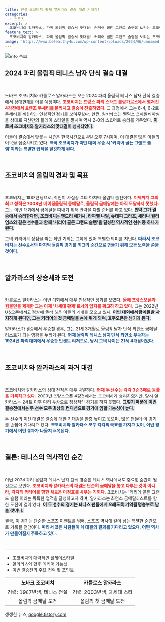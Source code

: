 ```yaml
---
title: 전설 조코비치 황제 알카라스 결승 대결 기대감!
categories:
  - 스포츠
excerpt: >
  조코비치와 알카라스, 파리 올림픽 결승서 맞대결! 커리어 골든 그랜드 슬램을 노리는 조코비치, 올림픽 최연소 금메달에 도전하는 알카라스. 두 전설의 대결, 놓치지 마세요!
feature_text: >
  조코비치와 알카라스, 파리 올림픽 결승서 맞대결! 커리어 골든 그랜드 슬램을 노리는 조코비치, 올림픽 최연소 금메달에 도전하는 알카라스. 두 전설의 대결, 놓치지 마세요!
image: 'https://www.behealthy4u.com/wp-content/uploads/2024/06/unnamed-file.png'
---
```


<p><img src="https://www.behealthy4u.com/wp-content/uploads/2024/06/unnamed-file.png" alt="info 속보" /></p>

<h2>2024 파리 올림픽 테니스 남자 단식 결승 대결</h2>

<p data-ke-size="size16">&nbsp;</p>

<p>노바크 조코비치와 카를로스 알카라스는 오는 2024 파리 올림픽 테니스 남자 단식 결승에서 상대한계를 이룰 예정이다. <b><span style="color: #ee2323;">조코비치는 프랑스 파리 스타드 롤랑가로스에서 펼쳐진 4강전에서 로렌초 무세티를 물리치고 결승에 진출하였다.</span></b> 그 과정에서 그는 6-4, 6-2로 무세티를 제압하는 인상적인 경기를 보여주었다. 한편, 알카라스는 펠릭스 오제알리아심을 상대로 자신만의 플레이 스타일을 펼치며 역시 2-0의 스코어로 승리를 거두었다. <b><span style="background-color: #21538527;">이로써 조코비치와 알카라스의 맞대결이 성사되었다.</span></b></p>

<p>이들이 결승에서 맞붙는 시간은 한국시간으로 4일 오후 7시이며, 이 대결은 많은 이들의 이목을 집중시키고 있다. <b><span style="color: #1a5490;">특히 조코비치가 이번 대회 우승 시 '커리어 골든 그랜드 슬램'이라는 특별한 업적을 달성하게 된다.</span></b> </p>

<p data-ke-size="size16">&nbsp;</p>

<h2>조코비치의 올림픽 경과 및 목표</h2>

<p data-ke-size="size16">&nbsp;</p>

<p>조코비치는 1987년생으로, 이번이 사실상 그의 마지막 올림픽 출전이다. <b><span style="color: #ee2323;">이제까지 그의 최고 성적은 2008년 베이징올림픽 동메달로, 올림픽 금메달에는 아직 도달하지 못했다.</span></b> 그는 이번 대회에서 금메달을 따내기 위해 전력을 다할 준비를 하고 있다. <b><span style="background-color: #21538527;">만약 그가 결승에서 승리한다면, 조코비치는 앤드리 애거시, 라파엘 나달, 슈테피 그라프, 세리나 윌리엄스와 같은 선수들과 함께 '커리어 골든 그랜드 슬램'을 달성한 역사적인 선수 중 하나가 된다.</span></b></p>

<p>그의 커리어의 정점을 찍는 이번 기회는 그에게 있어 특별한 의미를 지닌다. <b><span style="color: #1a5490;">따라서 조코비치는 선수로서의 마지막 올림픽 경기를 최고의 순간으로 만들기 위해 모든 노력을 쏟을 것이다.</span></b></p>

<p data-ke-size="size16">&nbsp;</p>

<h2>알카라스의 상승세와 도전</h2>

<p data-ke-size="size16">&nbsp;</p>

<p>카를로스 알카라스는 이번 대회에서 매우 인상적인 성과를 보였다. <b><span style="color: #ee2323;">올해 프랑스오픈과 윔블던을 제패한 그는 이제 '차세대 황제'로서의 입지를 확고히 하고 있다.</span></b> 그는 2022년 US오픈에서도 정상에 올라 많은 이들의 기대를 모으고 있다. <b><span style="background-color: #21538527;">이번 대회에서 금메달을 차지하게 된다면, 그는 커리어의 첫 금메달을 손에 쥐게 되며, 호주오픈만 남기게 된다.</span></b></p>

<p>알카라스가 결승에서 우승할 경우, 그는 21세 3개월로 올림픽 남자 단식 최연소 금메달리스트가 되는 영광을 누리게 된다. <b><span style="color: #1a5490;">현재 올림픽 테니스 남자 단식 최연소 우승자는 1924년 파리 대회에서 우승한 빈센트 리처드로, 당시 그의 나이는 21세 4개월이었다.</span></b></p>

<p data-ke-size="size16">&nbsp;</p>

<h2>조코비치와 알카라스의 과거 대결</h2>

<p data-ke-size="size16">&nbsp;</p>

<p>조코비치와 알카라스의 상대 전적은 매우 치열하다. <b><span style="color: #ee2323;">현재 두 선수는 각각 3승 3패로 동률을 기록하고 있다.</span></b> 2023년 프랑스오픈 4강전에서는 조코비치가 승리하였지만, 당시 알카라스는 2세트 이후 다리 부상으로 정상적인 경기를 하지 못했다. <b><span style="background-color: #21538527;">그렇기 때문에 이번 결승전에서는 두 선수 모두 최상의 컨디션으로 경기에 임할 가능성이 높다.</span></b></p>

<p>두 선수의 이전 대결은 결승에 대한 기대감을 한층 높이고 있으며, 많은 팬들이 이 경기를 손꼽아 기다리고 있다. <b><span style="color: #1a5490;">조코비치와 알카라스 모두 각각의 목표를 가지고 있어, 이번 경기에서 어떤 결과가 나올지 주목된다.</span></b></p>

<p data-ke-size="size16">&nbsp;</p>

<h2>결론: 테니스의 역사적인 순간</h2>

<p data-ke-size="size16">&nbsp;</p>

<p>이번 2024 파리 올림픽 테니스 남자 단식 결승은 테니스 역사에서도 중요한 순간이 될 것으로 보인다. <b><span style="color: #ee2323;">조코비치와 알카라스의 대결은 단순히 금메달을 놓고 다투는 것이 아니라, 각자의 커리어를 향한 새로운 이정표를 세우는 기회다.</span></b> 조코비치는 '커리어 골든 그랜드 슬램'이라는 독특한 업적을 달성하고자 하며, 알카라스는 최연소 금메달리스트를 향한 도전이 걸려 있다. <b><span style="background-color: #21538527;">이 두 선수의 경기는 테니스 팬들에게 오래도록 기억될 명승부로 남을 것이다.</span></b></p>

<p>결국, 이 경기는 단순한 스포츠 이벤트를 넘어, 스포츠 역사에 길이 남는 특별한 순간으로 기록될 전망이다. <b><span style="color: #1a5490;">따라서 많은 사람들이 이 대결의 결과를 기다리고 있으며, 어떤 역사가 만들어질지 주목하고 있다.</span></b></p>

<p data-ke-size="size16">&nbsp;</p>

<hr>

<ul>
    <li>조코비치의 매력적인 플레이스타일</li>
    <li>알카라스의 향후 커리어 가능성</li>
    <li>이번 결승전의 주요 전략 및 포인트</li>
</ul>

<table>
    <tr>
        <td style="text-align: center; height: 17px;"><b>노바크 조코비치</b></td>
        <td style="text-align: center; height: 17px;"><b>카를로스 알카라스</b></td>
    </tr>
    <tr>
        <td style="text-align: center; height: 17px;">경력: 1987년생, 테니스 전설</td>
        <td style="text-align: center; height: 17px;">경력: 2003년생, 차세대 스타</td>
    </tr>
    <tr>
        <td style="text-align: center; height: 17px;">올림픽 금메달 도전</td>
        <td style="text-align: center; height: 17px;">올림픽 첫 금메달 도전</td>
    </tr>
</table>
생생한 뉴스, <a href="https://qoogle.tistory.com" rel="dofollow">qoogle.tistory.com</a>


